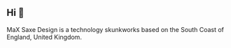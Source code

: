 ## Hi 👋

MaX Saxe Design is a technology skunkworks based on the South Coast of England, United Kingdom.
